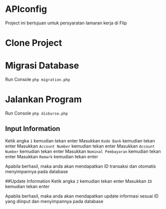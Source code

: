 # APIconfig
Project ini bertujuan untuk persyaratan lamaran kerja di Flip

# Clone Project

# Migrasi Database
Run Console `php migration.php`

# Jalankan Program
Run Console `php disburse.php`

## Input Information
Ketik angka `1` kemudian tekan enter
Masukkan `Kode Bank` kemudian tekan enter
Masukkan `Account Number` kemudian tekan enter
Masukkan `Account Number` kemudian tekan enter
Masukkan `Nominal Pembayaran` kemudian tekan enter
Masukkan `Remark` kemudian tekan enter

Apabila berhasil, maka anda akan mendapatkan ID transaksi dan otomatis menyimpannya pada database

##Update Information
Ketik angka `2` kemudian tekan enter
Masukkan `ID` kemudian tekan enter

Apabila berhasil, maka anda akan mendapatkan update informasi sesuai ID yang diinput dan menyimpannya pada database

